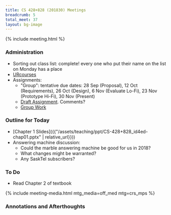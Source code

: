 ```yaml
---
title: CS 428+828 (201830) Meetings
breadcrumb: 5
total_meet: 37
layout: bg-image
---
```

{% include meeting.html %}

### Administration

* Sorting out class list: complete! every one who put their name on the list on Monday has a place
* [URcourses](https://urcourses.uregina.ca/course/view.php?id=2084)
* Assignments:
  * "Group": tentative due dates: 28 Sep (Proposal), 12 Oct (Requirements), 26 Oct (Design), 6 Nov (Evaluate Lo-Fi), 23 Nov (Prototype Hi-Fi), 30 Nov (Present)
  * [Draft Assignment](../../assignments/i-or-g/01-proposal.html). Comments?
  * [Group Work](../../../groupwork.html)

### Outline for Today

* [Chapter 1 Slides]({{"/assets/teaching/ppt/CS-428+828_id4ed-chap01.pptx" | relative_url}}))
* Answering machine discussion:
  * Could the marble answering machine be good for us in 2018?
  * What changes might be warranted?
  * Any SaskTel subscribers?

### To Do

* Read Chapter 2 of textbook

{% include meeting-media.html mtg_media=off_med mtg=crs_mps %}

### Annotations and Afterthoughts
